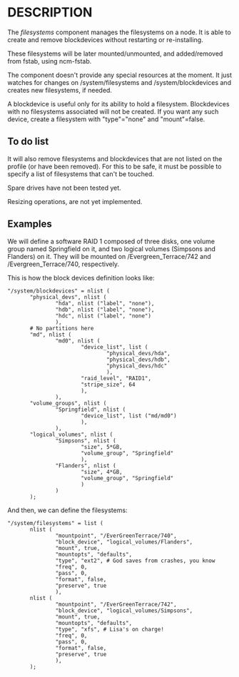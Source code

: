 # DESCRIPTION

The _filesystems_ component manages the filesystems on a node. It is able
to create and remove blockdevices without restarting or
re-installing.

These filesystems will be later mounted/unmounted, and added/removed
from fstab, using ncm-fstab.

The component doesn't provide any special resources at the moment. It
just watches for changes on /system/filesystems and /system/blockdevices and
creates new filesystems, if needed.

A blockdevice is useful only for its ability to hold a
filesystem. Blockdevices with no filesystems associated will not be
created. If you want any such device, create a filesystem with
"type"="none" and "mount"=false.

## To do list

It will also remove filesystems and blockdevices that are not listed
on the profile (or have been removed). For this to be safe, it must be
possible to specify a list of filesystems that can't be touched.

Spare drives have not been tested yet.

Resizing operations, are not yet implemented.

## Examples

We will define a software RAID 1 composed of three disks, one volume
group named Springfield on it, and two logical volumes (Simpsons and
Flanders) on it. They will be mounted on /Evergreen\_Terrace/742 and
/Evergreen\_Terrace/740, respectively.

This is how the block devices definition looks like:

    "/system/blockdevices" = nlist (
           "physical_devs", nlist (
                   "hda", nlist ("label", "none"),
                   "hdb", nlist ("label", "none"),
                   "hdc", nlist ("label", "none")
                   ),
           # No partitions here
           "md", nlist (
                   "md0", nlist (
                           "device_list", list (
                                   "physical_devs/hda",
                                   "physical_devs/hdb",
                                   "physical_devs/hdc"
                                   ),
                           "raid_level", "RAID1",
                           "stripe_size", 64
                           ),
                   ),
           "volume_groups", nlist (
                   "Springfield", nlist (
                           "device_list", list ("md/md0")
                           ),
                   ),
           "logical_volumes", nlist (
                   "Simpsons", nlist (
                           "size", 5*GB,
                           "volume_group", "Springfield"
                           ),
                   "Flanders", nlist (
                           "size", 4*GB,
                           "volume_group", "Springfield"
                           )
                   )
           );

And then, we can define the filesystems:

    "/system/filesystems" = list (
           nlist (
                   "mountpoint", "/EverGreenTerrace/740",
                   "block_device", "logical_volumes/Flanders",
                   "mount", true,
                   "mountopts", "defaults",
                   "type", "ext2", # God saves from crashes, you know
                   "freq", 0,
                   "pass", 0,
                   "format", false,
                   "preserve", true
                   ),
           nlist (
                   "mountpoint", "/EverGreenTerrace/742",
                   "block_device", "logical_volumes/Simpsons",
                   "mount", true,
                   "mountopts", "defaults",
                   "type", "xfs", # Lisa's on charge!
                   "freq", 0,
                   "pass", 0,
                   "format", false,
                   "preserve", true
                   ),
           );
